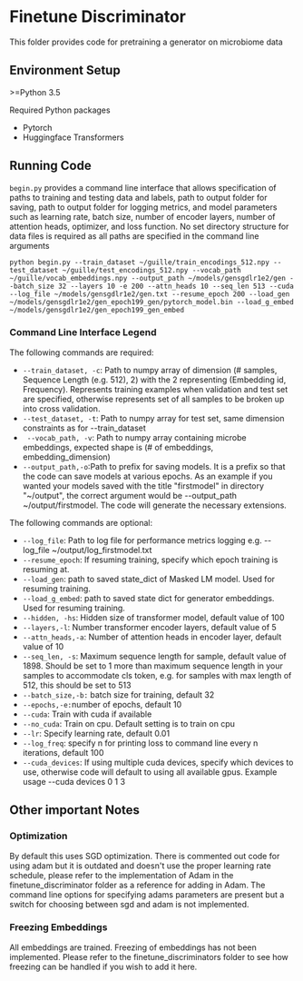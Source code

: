 # Finetune Discriminator

This folder provides code for pretraining a generator on microbiome data

## Environment Setup
\>=Python 3.5

Required Python packages
* Pytorch
* Huggingface Transformers

## Running Code

```begin.py``` provides a command line interface that allows specification of paths to training and testing data and labels, path to output folder for saving, path to output folder for logging metrics, and model parameters such as learning rate, batch size, number of encoder layers, number of attention heads, optimizer, and loss function. No set directory structure for data files is required as all paths are specified in the command line arguments

```python begin.py --train_dataset ~/guille/train_encodings_512.npy --test_dataset ~/guille/test_encodings_512.npy --vocab_path ~/guille/vocab_embeddings.npy --output_path ~/models/gensgdlr1e2/gen --batch_size 32 --layers 10 -e 200 --attn_heads 10 --seq_len 513 --cuda --log_file ~/models/gensgdlr1e2/gen.txt --resume_epoch 200 --load_gen ~/models/gensgdlr1e2/gen_epoch199_gen/pytorch_model.bin --load_g_embed ~/models/gensgdlr1e2/gen_epoch199_gen_embed ```

### Command Line Interface Legend

The following commands are required:
* ```--train_dataset, -c```:  Path to numpy array of dimension (# samples, Sequence Length (e.g. 512), 2) with the 2 representing (Embedding id, Frequency). Represents training examples when validation and test set are specified, otherwise represents set of all samples to be broken up into cross validation.
* ```--test_dataset, -t```: Path to numpy array for test set, same dimension constraints as for --train_dataset
*  ``` --vocab_path, -v```: Path to numpy array containing microbe embeddings, expected shape is (# of embeddings, embedding_dimension)
 * ```--output_path,-o```:Path to prefix for saving models.  It is a prefix so that the code can save models at various epochs. As an example if you wanted your models saved with the title "firstmodel" in directory "~/output", the correct argument would be --output_path ~/output/firstmodel. The code will generate the necessary extensions.
 
 The following commands are optional:

* ```--log_file```: Path to log file for performance metrics logging e.g. --log_file ~/output/log_firstmodel.txt
* ```--resume_epoch```: If resuming training, specify which epoch training is resuming at.
 * ```--load_gen```: path to saved state_dict of Masked LM model. Used for resuming training.
 * ```--load_g_embed```: path to saved state dict for generator embeddings. Used for resuming training.
 * ```--hidden, -hs```: Hidden size of transformer model, default value of 100
 * ```--layers,-l```: Number transformer encoder layers, default value of 5
 * ```--attn_heads,-a```: Number of attention heads in encoder layer, default value of 10
 * ```--seq_len, -s```: Maximum sequence length for sample, default value of 1898. Should be set to 1 more than maximum sequence length in your samples to accommodate cls token, e.g. for samples with max length of 512, this should be set to 513
 * ```--batch_size,-b:``` batch size for training, default 32
 * ```--epochs,-e:```number of epochs, default 10 
  * ```--cuda```: Train with cuda if available
 * ```--no_cuda```: Train on cpu. Default setting is to train on cpu
 * ```--lr```: Specify learning rate, default 0.01
  * ```--log_freq```: specify n for printing loss to command line every n iterations, default 100
 * ```--cuda_devices```: If using multiple cuda devices, specify which devices to use, otherwise code will default to using all available gpus. Example usage --cuda devices 0 1 3

## Other important Notes
### Optimization
By default  this uses SGD optimization. There is commented out code for using adam but it is outdated and doesn't use the proper learning rate schedule, please refer to the implementation of Adam in the finetune_discriminator folder as a reference for adding in Adam. The command line options for specifying adams parameters are present but a switch for choosing between sgd and adam is not implemented.

### Freezing Embeddings
All embeddings are trained. Freezing of embeddings has not been implemented. Please refer to the finetune_discriminators folder to see how freezing can be handled if you wish to add it here.



